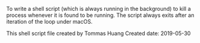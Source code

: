 To write a shell script (which is always running in the background) to kill a process whenever it is found to be running.
The script always exits after an iteration of the loop under macOS.

This shell script file created by Tommas Huang
Created date: 2019-05-30
